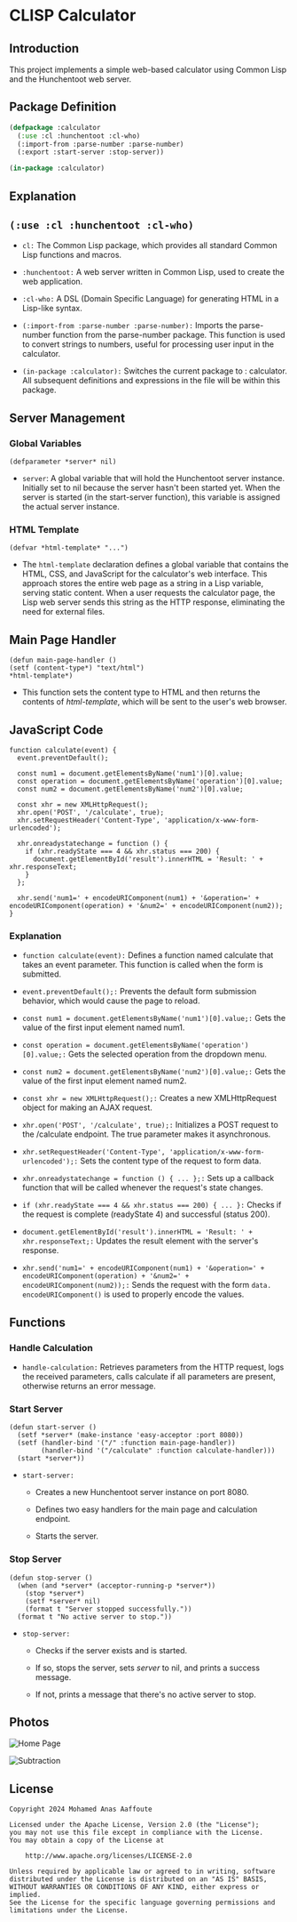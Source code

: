 # CLISP Calculator

## Introduction

This project implements a simple web-based calculator using Common Lisp and the Hunchentoot web server.

## Package Definition

```lisp
(defpackage :calculator
  (:use :cl :hunchentoot :cl-who)
  (:import-from :parse-number :parse-number)
  (:export :start-server :stop-server))

(in-package :calculator)
```
## Explanation
## ```(:use :cl :hunchentoot :cl-who)```
+ ```cl:``` The Common Lisp package, which provides all standard Common Lisp functions and macros.  

+ ```:hunchentoot:``` A web server written in Common Lisp, used to create the web application.  

+ ```:cl-who:``` A DSL (Domain Specific Language) for generating HTML in a Lisp-like syntax.  

+ ```(:import-from :parse-number :parse-number):``` Imports the parse-number function from the parse-number package. This function is used to convert strings to numbers, useful for processing user input in the calculator.  

+ ```(in-package :calculator):``` Switches the current package to : calculator. All subsequent definitions and expressions in the file will be within this package.


## Server Management
### Global Variables
```(defparameter *server* nil)```
+ ```server```: A global variable that will hold the Hunchentoot server instance. Initially set to nil because the server hasn't been started yet. When the server is started (in the start-server function), this variable is assigned the actual server instance.
### HTML Template
```(defvar *html-template* "...")```  

+ The ```html-template``` declaration defines a global variable that contains the HTML, CSS, and JavaScript for the calculator's web interface. This approach stores the entire web page as a string in a Lisp variable, serving static content. When a user requests the calculator page, the Lisp web server sends this string as the HTTP response, eliminating the need for external files.  

## Main Page Handler

``` LISP
(defun main-page-handler () 
(setf (content-type*) "text/html")
*html-template*)
```

+ This function sets the content type to HTML and then returns the contents of *html-template*, which will be sent to the user's web browser.

## JavaScript Code

``` JS
function calculate(event) {
  event.preventDefault();

  const num1 = document.getElementsByName('num1')[0].value;
  const operation = document.getElementsByName('operation')[0].value;
  const num2 = document.getElementsByName('num2')[0].value;

  const xhr = new XMLHttpRequest();
  xhr.open('POST', '/calculate', true);
  xhr.setRequestHeader('Content-Type', 'application/x-www-form-urlencoded');

  xhr.onreadystatechange = function () {
    if (xhr.readyState === 4 && xhr.status === 200) {
      document.getElementById('result').innerHTML = 'Result: ' + xhr.responseText;
    }
  };

  xhr.send('num1=' + encodeURIComponent(num1) + '&operation=' + encodeURIComponent(operation) + '&num2=' + encodeURIComponent(num2));
}
```
  ### Explanation
  
+ ```function calculate(event):``` Defines a function named calculate that takes an event parameter. This function is called when the form is submitted.
  
+ ```event.preventDefault();:``` Prevents the default form submission behavior, which would cause the page to reload.

+ ```const num1 = document.getElementsByName('num1')[0].value;:``` Gets the value of the first input element named num1.

+ ```const operation = document.getElementsByName('operation')[0].value;:``` Gets the selected operation from the dropdown menu.

+ ```const num2 = document.getElementsByName('num2')[0].value;:``` Gets the value of the first input element named num2.

+ ```const xhr = new XMLHttpRequest();:``` Creates a new XMLHttpRequest object for making an AJAX request.

+ ```xhr.open('POST', '/calculate', true);:``` Initializes a POST request to the /calculate endpoint. The true parameter makes it asynchronous.

+ ```xhr.setRequestHeader('Content-Type', 'application/x-www-form-urlencoded');:``` Sets the content type of the request to form data.

+ ```xhr.onreadystatechange = function () { ... };:``` Sets up a callback function that will be called whenever the request's state changes.

+ ```if (xhr.readyState === 4 && xhr.status === 200) { ... }:``` Checks if the request is complete (readyState 4) and successful (status 200).

+ ```document.getElementById('result').innerHTML = 'Result: ' + xhr.responseText;:``` Updates the result element with the server's response.

+ ```xhr.send('num1=' + encodeURIComponent(num1) + '&operation=' + encodeURIComponent(operation) + '&num2=' + encodeURIComponent(num2));:``` Sends the request with the form ```data. encodeURIComponent()``` is used to properly encode the values.

## Functions
  ### Handle Calculation
  +  ```handle-calculation:``` Retrieves parameters from the HTTP request, logs the received parameters, calls calculate if all parameters are present, otherwise returns an error message.

### Start Server

``` LISP
(defun start-server ()
  (setf *server* (make-instance 'easy-acceptor :port 8080))
  (setf (handler-bind '("/" :function main-page-handler))
        (handler-bind '("/calculate" :function calculate-handler)))
  (start *server*))
```
+ ```start-server:```
  - Creates a new Hunchentoot server instance on port 8080.
    
  - Defines two easy handlers for the main page and calculation endpoint.

  - Starts the server.

### Stop Server

``` LISP
(defun stop-server ()
  (when (and *server* (acceptor-running-p *server*))
    (stop *server*)
    (setf *server* nil)
    (format t "Server stopped successfully."))
  (format t "No active server to stop."))
```
+ ```stop-server:```
  - Checks if the server exists and is started.
    
  - If so, stops the server, sets *server* to nil, and prints a success message.

  - If not, prints a message that there's no active server to stop.

## Photos

  ![Home Page](https://github.com/AnasAA98/CLISP-Calculator/blob/main/demo-photos/Home%20page.png)

  ![Subtraction](https://github.com/AnasAA98/CLISP-Calculator/blob/main/demo-photos/Substraction.png)

## License
```
Copyright 2024 Mohamed Anas Aaffoute

Licensed under the Apache License, Version 2.0 (the "License");
you may not use this file except in compliance with the License.
You may obtain a copy of the License at

    http://www.apache.org/licenses/LICENSE-2.0

Unless required by applicable law or agreed to in writing, software
distributed under the License is distributed on an "AS IS" BASIS,
WITHOUT WARRANTIES OR CONDITIONS OF ANY KIND, either express or implied.
See the License for the specific language governing permissions and
limitations under the License.
```

